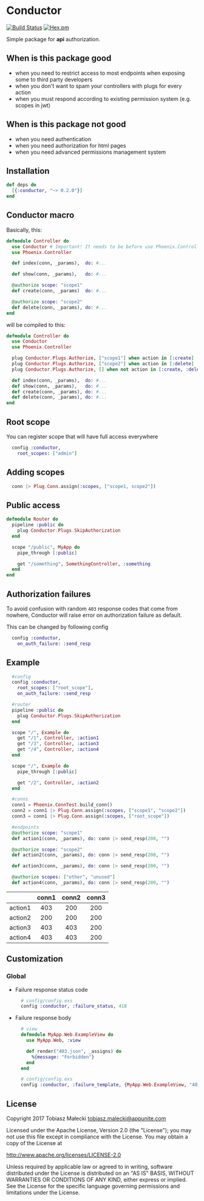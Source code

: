 # Conductor

[![Build Status](https://travis-ci.org/appunite/conductor.svg?branch=master)](https://travis-ci.org/appunite/conductor)
[![Hex.pm](https://img.shields.io/hexpm/v/conductor.svg?style=flat&colorB=6B4D90)](https://hex.pm/packages/conductor)

Simple package for **api** authorization.

## When is this package good

* when you need to restrict access to most endpoints when exposing some to third party developers
* when you don't want to spam your controllers with plugs for every action
* when you must respond according to existing permission system (e.g. scopes in jwt)

## When is this package not good

* when you need authentication
* when you need authorization for html pages
* when you need advanced permissions management system

## Installation

```elixir
def deps do
  [{:conductor, "~> 0.2.0"}]
end
```

## Conductor macro

Basically, this:

```elixir
defmodule Controller do
  use Conductor # Important! It needs to be before use Phoenix.Controller
  use Phoenix.Controller

  def index(conn, _params),  do: #...

  def show(conn, _params),   do: #...

  @authorize scope: "scope1"
  def create(conn, _params)  do: #...

  @authorize scope: "scope2"
  def delete(conn, _params), do: #...
end
```

will be compiled to this:

```elixir
defmodule Controller do
  use Conductor
  use Phoenix.Controller

  plug Conductor.Plugs.Authorize, ["scope1"] when action in [:create]
  plug Conductor.Plugs.Authorize, ["scope2"] when action in [:delete]
  plug Conductor.Plugs.Authorize, [] when not action in [:create, :delete]

  def index(conn, _params),  do: #...
  def show(conn, _params),   do: #...
  def create(conn, _params), do: #...
  def delete(conn, _params), do: #...
end
```

## Root scope

You can register scope that will have full access everywhere

```elixir
  config :conductor,
    root_scopes: ["admin"]
```

## Adding scopes

```elixir
  conn |> Plug.Conn.assign(:scopes, ["scope1, scope2"])
```

## Public access

```elixir
defmodule Router do
  pipeline :public do
    plug Conductor.Plugs.SkipAuthorization
  end

  scope "/public", MyApp do
    pipe_through [:public]

    get "/something", SomethingController, :something
  end
end
```

## Authorization failures

To avoid confusion with random `403` response codes that come from nowhere, Conductor will raise error on authorization failure as default.

This can be changed by following config

```elixir
  config :conductor,
    on_auth_failure: :send_resp
```

## Example

```elixir
  #config
  config :conductor,
    root_scopes: ["root_scope"],
    on_auth_failure: :send_resp

  #router
  pipeline :public do
    plug Conductor.Plugs.SkipAuthorization
  end

  scope "/", Example do
    get "/1", Controller, :action1
    get "/3", Controller, :action3
    get "/4", Controller, :action4
  end

  scope "/", Example do
    pipe_through [:public]

    get "/2", Controller, :action2
  end

  #conns
  conn1 = Phoenix.ConnTest.build_conn()
  conn2 = conn1 |> Plug.Conn.assign(:scopes, ["scope1", "scope2"])
  conn3 = conn1 |> Plug.Conn.assign(:scopes, ["root_scope"])

  #endpoints
  @authorize scope: "scope1"
  def action1(conn, _params), do: conn |> send_resp(200, "")

  @authorize scope: "scope2"
  def action2(conn, _params), do: conn |> send_resp(200, "")

  def action3(conn, _params), do: conn |> send_resp(200, "")

  @authorize scopes: ["other", "unused"]
  def action4(conn, _params), do: conn |> send_resp(200, "")
```

|         | conn1 | conn2 | conn3 |
|---------| :---: | :---: | :---: |
| action1 | 403   | 200   | 200   |
| action2 | 200   | 200   | 200   |
| action3 | 403   | 403   | 200   |
| action4 | 403   | 403   | 200   |

## Customization

### Global

* Failure response status code

  ```elixir
    # config/config.exs
    config :conductor, :failure_status, 418
  ```

* Failure response body

  ```elixir
    # view
    defmodule MyApp.Web.ExampleView do
      use MyApp.Web, :view

      def render("403.json", _assigns) do
        %{message: "Forbidden"}
      end
    end

    # config/config.exs
    config :conductor, :failure_template, {MyApp.Web.ExampleView, "403.json"}
  ```

## License

Copyright 2017 Tobiasz Małecki <tobiasz.malecki@appunite.com>

Licensed under the Apache License, Version 2.0 (the "License");
you may not use this file except in compliance with the License.
You may obtain a copy of the License at

<http://www.apache.org/licenses/LICENSE-2.0>

Unless required by applicable law or agreed to in writing, software
distributed under the License is distributed on an "AS IS" BASIS,
WITHOUT WARRANTIES OR CONDITIONS OF ANY KIND, either express or implied.
See the License for the specific language governing permissions and
limitations under the License.
